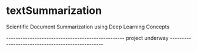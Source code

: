 # textSummarization
Scientific Document Summarization using Deep Learning Concepts

-------------------------------------------------- project underway --------------------------------------------------
